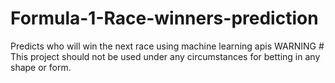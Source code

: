# Formula-1-Race-winners-prediction
Predicts who will win the next race using machine learning apis 
WARNING # This project should not be used under any circumstances for betting in any shape or form. 

